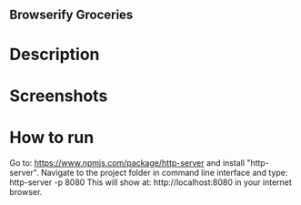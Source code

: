 ## Browserify Groceries 

# Description

# Screenshots

# How to run
Go to: https://www.npmjs.com/package/http-server and install "http-server".
Navigate to the project folder in command line interface and type: http-server -p 8080
This will show at: http://localhost:8080 in your internet browser.

